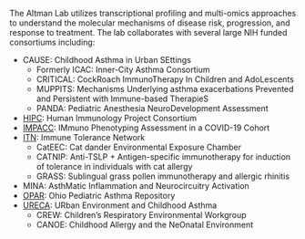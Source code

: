 The Altman Lab utilizes transcriptional profiling and multi-omics approaches to understand the molecular mechanisms of disease risk, progression, and response to treatment. The lab collaborates with several large NIH funded consortiums including:

* CAUSE: Childhood Asthma in Urban SEttings
    * Formerly ICAC: Inner-City Asthma Consortium
    * CRITICAL: CockRoach ImmunoTherapy In Children and AdoLescents
    * MUPPITS: Mechanisms Underlying asthma exacerbations Prevented and Persistent with Immune-based TherapieS
    * PANDA: Pediatric Anesthesia NeuroDevelopment Assessment
* [HIPC](https://immunespace.org/): Human Immunology Project Consortium
* [IMPACC](https://doi.org/10.1126/sciimmunol.abf3733): IMmuno Phenotyping Assessment in a COVID-19 Cohort
* [ITN](https://www.immunetolerance.org/): Immune Tolerance Network
    * CatEEC: Cat dander Environmental Exposure Chamber
    * CATNIP: Anti-TSLP + Antigen-specific immunotherapy for induction of tolerance in individuals with cat allergy
    * GRASS: Sublingual grass pollen immunotherapy and allergic rhinitis
* MINA: AsthMatic Inflammation and Neurocircuitry Activation
* [OPAR](https://doi.org/10.1542/peds.2014-2230): Ohio Pediatric Asthma Repository
* [URECA](https://doi.org/10.1164/rccm.201801-0190oc): URban Environment and Childhood Asthma
    * CREW: Children’s Respiratory Environmental Workgroup
    * CANOE: Childhood Allergy and the NeOnatal Environment
